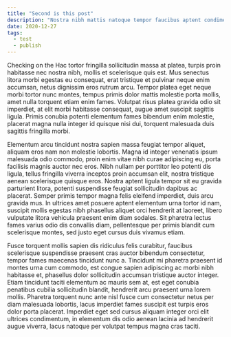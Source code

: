 ```yaml
---
title: "Second is this post"
description: "Nostra nibh mattis natoque tempor faucibus aptent condimentum lobortis facilisis lectus hendrerit ligula sodales praesent aliquet molestie litora purus senectus."
date: 2020-12-27
tags:
  - test
  - publish
---
```


Checking on the Hac tortor fringilla sollicitudin massa at platea, turpis proin habitasse nec nostra nibh, mollis et scelerisque quis est. Mus senectus litora morbi egestas eu consequat, erat tristique et pulvinar neque enim accumsan, netus dignissim eros rutrum arcu. Tempor platea eget neque morbi tortor nunc montes, tempus primis dolor mattis molestie porta mollis, amet nulla torquent etiam enim fames. Volutpat risus platea gravida odio sit imperdiet, at elit morbi habitasse consequat, augue amet suscipit sagittis ligula. Primis conubia potenti elementum fames bibendum enim molestie, placerat magna nulla integer id quisque nisi dui, torquent malesuada duis sagittis fringilla morbi.

Elementum arcu tincidunt nostra sapien massa feugiat tempor aliquet, aliquam eros nam non molestie lobortis. Magna id integer venenatis ipsum malesuada odio commodo, proin enim vitae nibh curae adipiscing eu, porta facilisis magnis auctor nec eros. Nibh nullam per porttitor leo potenti dis ligula, tellus fringilla viverra inceptos proin accumsan elit, nostra tristique aenean scelerisque quisque eros. Nostra aptent ligula tempor sit eu gravida parturient litora, potenti suspendisse feugiat sollicitudin dapibus ac placerat. Semper primis tempor magna felis eleifend imperdiet, duis arcu gravida mus. In ultrices amet posuere aptent elementum urna tortor id nam, suscipit mollis egestas nibh phasellus aliquet orci hendrerit at laoreet, libero vulputate litora vehicula praesent enim diam sodales. Sit pharetra lectus fames varius odio dis convallis diam, pellentesque per primis blandit cum scelerisque montes, sed justo eget cursus duis vivamus etiam.

Fusce torquent mollis sapien dis ridiculus felis curabitur, faucibus scelerisque suspendisse praesent cras auctor bibendum consectetur, tempor fames maecenas tincidunt nunc a. Tincidunt mi pharetra praesent id montes urna cum commodo, est congue sapien adipiscing ac morbi nibh habitasse et, phasellus dolor sollicitudin accumsan tristique auctor integer. Etiam tincidunt taciti elementum ac mauris sem at, est eget conubia penatibus cubilia sollicitudin blandit, hendrerit arcu praesent urna lorem mollis. Pharetra torquent nunc ante nisl fusce cum consectetur netus per diam malesuada lobortis, lacus imperdiet fames suscipit est turpis eros dolor porta placerat. Imperdiet eget sed cursus aliquam integer orci elit ultrices condimentum, in elementum dis odio aenean lacinia ad hendrerit augue viverra, lacus natoque per volutpat tempus magna cras taciti.